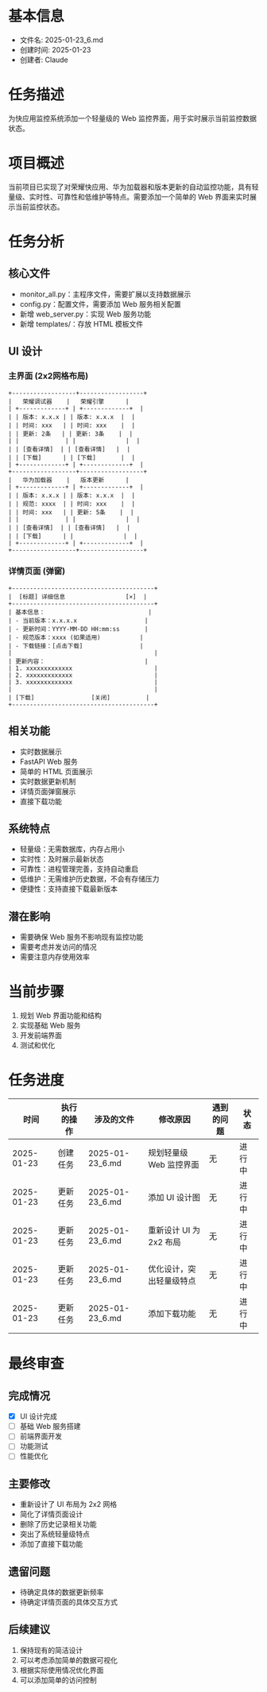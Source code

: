 # 基本信息
- 文件名: 2025-01-23_6.md
- 创建时间: 2025-01-23
- 创建者: Claude

# 任务描述
为快应用监控系统添加一个轻量级的 Web 监控界面，用于实时展示当前监控数据状态。

# 项目概述
当前项目已实现了对荣耀快应用、华为加载器和版本更新的自动监控功能，具有轻量级、实时性、可靠性和低维护等特点。需要添加一个简单的 Web 界面来实时展示当前监控状态。

# 任务分析
## 核心文件
- monitor_all.py：主程序文件，需要扩展以支持数据展示
- config.py：配置文件，需要添加 Web 服务相关配置
- 新增 web_server.py：实现 Web 服务功能
- 新增 templates/：存放 HTML 模板文件

## UI 设计
### 主界面 (2x2网格布局)
```
+------------------+------------------+
|   荣耀调试器    |   荣耀引擎      |
| +-------------+ | +-------------+  |
| | 版本: x.x.x | | 版本: x.x.x  |  |
| | 时间: xxx   | | 时间: xxx    |  |
| | 更新: 2条   | | 更新: 3条    |  |
| |             | |              |  |
| | [查看详情]  | | [查看详情]   |  |
| | [下载]      | | [下载]       |  |
| +-------------+ | +-------------+  |
+------------------+------------------+
|   华为加载器    |   版本更新      |
| +-------------+ | +-------------+  |
| | 版本: x.x.x | | 版本: x.x.x  |  |
| | 规范: xxxx  | | 时间: xxx    |  |
| | 时间: xxx   | | 更新: 5条    |  |
| |             | |              |  |
| | [查看详情]  | | [查看详情]   |  |
| | [下载]      | |              |  |
| +-------------+ | +-------------+  |
+------------------+------------------+
```

### 详情页面 (弹窗)
```
+----------------------------------------+
|  [标题] 详细信息                 [×]  |
+----------------------------------------+
| 基本信息：                             |
| - 当前版本：x.x.x.x                   |
| - 更新时间：YYYY-MM-DD HH:mm:ss       |
| - 规范版本：xxxx (如果适用)           |
| - 下载链接：[点击下载]                |
|                                        |
| 更新内容：                            |
| 1. xxxxxxxxxxxxx                       |
| 2. xxxxxxxxxxxxx                       |
| 3. xxxxxxxxxxxxx                       |
|                                        |
| [下载]                [关闭]          |
+----------------------------------------+
```

## 相关功能
- 实时数据展示
- FastAPI Web 服务
- 简单的 HTML 页面展示
- 实时数据更新机制
- 详情页面弹窗展示
- 直接下载功能

## 系统特点
- 轻量级：无需数据库，内存占用小
- 实时性：及时展示最新状态
- 可靠性：进程管理完善，支持自动重启
- 低维护：无需维护历史数据，不会有存储压力
- 便捷性：支持直接下载最新版本

## 潜在影响
- 需要确保 Web 服务不影响现有监控功能
- 需要考虑并发访问的情况
- 需要注意内存使用效率

# 当前步骤
1. 规划 Web 界面功能和结构
2. 实现基础 Web 服务
3. 开发前端界面
4. 测试和优化

# 任务进度
| 时间 | 执行的操作 | 涉及的文件 | 修改原因 | 遇到的问题 | 状态 |
|------|------------|------------|----------|------------|------|
| 2025-01-23 | 创建任务 | 2025-01-23_6.md | 规划轻量级 Web 监控界面 | 无 | 进行中 |
| 2025-01-23 | 更新任务 | 2025-01-23_6.md | 添加 UI 设计图 | 无 | 进行中 |
| 2025-01-23 | 更新任务 | 2025-01-23_6.md | 重新设计 UI 为 2x2 布局 | 无 | 进行中 |
| 2025-01-23 | 更新任务 | 2025-01-23_6.md | 优化设计，突出轻量级特点 | 无 | 进行中 |
| 2025-01-23 | 更新任务 | 2025-01-23_6.md | 添加下载功能 | 无 | 进行中 |

# 最终审查
## 完成情况
- [x] UI 设计完成
- [ ] 基础 Web 服务搭建
- [ ] 前端界面开发
- [ ] 功能测试
- [ ] 性能优化

## 主要修改
- 重新设计了 UI 布局为 2x2 网格
- 简化了详情页面设计
- 删除了历史记录相关功能
- 突出了系统轻量级特点
- 添加了直接下载功能

## 遗留问题
- 待确定具体的数据更新频率
- 待确定详情页面的具体交互方式

## 后续建议
1. 保持现有的简洁设计
2. 可以考虑添加简单的数据可视化
3. 根据实际使用情况优化界面
4. 可以添加简单的访问控制 
